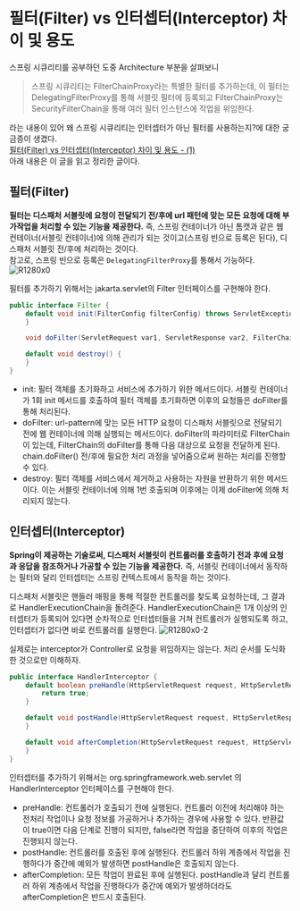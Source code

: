 # 필터(Filter) vs 인터셉터(Interceptor) 차이 및 용도
스프링 시큐리티를 공부하던 도중 Architecture 부분을 살펴보니  
> 스프링 시큐리티는 FilterChainProxy라는 특별한 필터를 추가하는데, 이 필터는 DelegatingFilterProxy를 통해 서블릿 필터에 등록되고 FilterChainProxy는 SecurityFilterChain을 통해 여러 필터 인스턴스에 작업을 위임한다.  
  
라는 내용이 있어 왜 스프링 시큐리티는 인터셉터가 아닌 필터를 사용하는지?에 대한 궁금증이 생겼다.  
[필터(Filter) vs 인터셉터(Interceptor) 차이 및 용도 - (1)](https://mangkyu.tistory.com/173)  
아래 내용은 이 글을 읽고 정리한 글이다.  
  
## 필터(Filter)
**필터는 디스패처 서블릿에 요청이 전달되기 전/후에 url 패턴에 맞는 모든 요청에 대해 부가작업을 처리할 수 있는 기능을 제공한다.** 즉, 스프링 컨테이너가 아닌 톰캣과 같은 웹 컨테이너(서블릿 컨테이너)에 의해 관리가 되는 것이고(스프링 빈으로 등록은 된다), 디스패처 서블릿 전/후에 처리하는 것이다.  
참고로, 스프링 빈으로 등록은 `DelegatingFilterProxy`를 통해서 가능하다.  
![R1280x0](https://github.com/user-attachments/assets/c7daa5ea-4ae2-44e6-915d-e858647152bd)  
  
필터를 추가하기 위해서는 jakarta.servlet의 Filter 인터페이스를 구현해야 한다.  
```java
public interface Filter {
    default void init(FilterConfig filterConfig) throws ServletException {
    }

    void doFilter(ServletRequest var1, ServletResponse var2, FilterChain var3) throws IOException, ServletException;

    default void destroy() {
    }
}
```
- init: 필터 객체를 초기화하고 서비스에 추가하기 위한 메서드이다. 서블릿 컨테이너가 1회 init 메서드를 호출하여 필터 객체를 초기화하면 이후의 요청들은 doFilter를 통해 처리된다.  
- doFilter: url-pattern에 맞는 모든 HTTP 요청이 디스패처 서블릿으로 전달되기 전에 웹 컨테이너에 의해 실행되는 메서드이다. doFilter의 파라미터로 FilterChain이 있는데, FilterChain의 doFilter를 통해 다음 대상으로 요청을 전달하게 된다. chain.doFilter() 전/후에 필요한 처리 과정을 넣어줌으로써 원하는 처리를 진행할 수 있다.  
- destroy: 필터 객체를 서비스에서 제거하고 사용하는 자원을 반환하기 위한 메서드이다. 이는 서블릿 컨테이너에 의해 1번 호출되며 이후에는 이제 doFilter에 의해 처리되지 않는다.  
## 인터셉터(Interceptor)
**Spring이 제공하는 기술로써, 디스패처 서블릿이 컨트롤러를 호출하기 전과 후에 요청과 응답을 참조하거나 가공할 수 있는 기능을 제공한다.** 즉, 서블릿 컨테이너에서 동작하는 필터와 달리 인터셉터는 스프링 컨텍스트에서 동작을 하는 것이다.  
  
디스패처 서블릿은 핸들러 매핑을 통해 적절한 컨트롤러를 찾도록 요청하는데, 그 결과로 HandlerExecutionChain을 돌려준다. HandlerExecutionChain은 1개 이상의 인터셉터가 등록되어 있다면 순차적으로 인터셉터들을 거쳐 컨트롤러가 실행되도록 하고, 인터셉터가 없다면 바로 컨트롤러를 실행한다.
![R1280x0-2](https://github.com/user-attachments/assets/81fe09b3-fc09-44e5-aec4-d05025ebf0c1)
  
실제로는 interceptor가 Controller로 요청을 위임하지는 않는다. 처리 순서를 도식화한 것으로만 이해하자.  
  
```java
public interface HandlerInterceptor {
    default boolean preHandle(HttpServletRequest request, HttpServletResponse response, Object handler) throws Exception {
        return true;
    }

    default void postHandle(HttpServletRequest request, HttpServletResponse response, Object handler, @Nullable ModelAndView modelAndView) throws Exception {
    }

    default void afterCompletion(HttpServletRequest request, HttpServletResponse response, Object handler, @Nullable Exception ex) throws Exception {
    }
}
```
인터셉터를 추가하기 위해서는 org.springframework.web.servlet 의 HandlerInterceptor 인터페이스를 구현해야 한다.  
  
- preHandle: 컨트롤러가 호출되기 전에 실행된다. 컨트롤러 이전에 처리해야 하는 전처리 작업이나 요청 정보를 가공하거나 추가하는 경우에 사용할 수 있다. 반환값이 true이면 다음 단계로 진행이 되지만, false라면 작업을 중단하여 이후의 작업은 진행되지 않는다.   
- postHandle: 컨트롤러를 호출된 후에 실행된다. 컨트롤러 하위 계층에서 작업을 진행하다가 중간에 예외가 발생하면 postHandle은 호출되지 않는다.  
- afterCompletion: 모든 작업이 완료된 후에 실행된다. postHandle과 달리 컨트롤러 하위 계층에서 작업을 진행하다가 중간에 예외가 발생하더라도 afterCompletion은 반드시 호출된다.  
  
